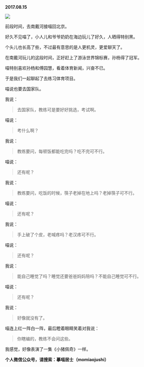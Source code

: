 
          
**2017.08.15**

![](https://mmbiz.qlogo.cn/mmbiz_jpg/uDI3FLln00a6kUYfnsftA60ZO4Yt6FoSpDEEyrHbOVLJqTRbBh3Tyz8icPSevyibOS3pWsWNWfBBvw7Ccz5CgU7Q/0?wx_fmt=jpeg)


前段时间，去南戴河接喵回北京。

好久不见喵了，小人儿和爷爷奶奶在海边玩儿了好久，人晒得特别黑。

个头儿也长高了些，不过最有意思的是人更机灵，更爱聊天了。

在南戴河玩儿的这段时间，正好赶上了游泳世界锦标赛，孙杨得了冠军。

喵特别喜欢孙杨和傅园慧，看着体育新闻，兴奋不已。

于是我们一起聊起了去练习体育项目。

喵说也要去国家队。

我说：
>去国家队，教练可是要好好挑选，考试啊。



喵说：
>考什么啊？



我说：
>教练要问，每顿饭都能吃完吗？吃不完可不行。



喵说：
>还有呢？



我说：
>教练要问，吃饭的时候，筷子老掉在地上吗？老掉筷子可不行。



喵说：
>还有呢？



我说：
>手上破了个皮，老喊疼吗？老汉疼可不行。



喵说：
>还有呢？



我说：
>能自己睡觉了吗？睡觉还要爸爸妈妈陪吗？不能自己睡觉可不行。



喵说：
>还有呢？



我说：
>好像就没有了。



喵连上红一阵白一阵，最后瞪着眼睛笑着对我说：
>你瞎编的，教练不会问这些。



我感觉，好像表演了一集《小猪佩奇》一样。


**个人微信公众号，请搜索：摹喵居士（momiaojushi）**

        